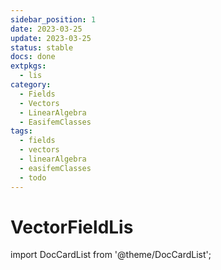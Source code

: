 ```yaml
---
sidebar_position: 1
date: 2023-03-25 
update: 2023-03-25  
status: stable 
docs: done
extpkgs:
  - lis
category: 
  - Fields
  - Vectors
  - LinearAlgebra
  - EasifemClasses
tags:
  - fields
  - vectors
  - linearAlgebra
  - easifemClasses
  - todo
---
```


# VectorFieldLis

import DocCardList from '@theme/DocCardList';

<DocCardList />
